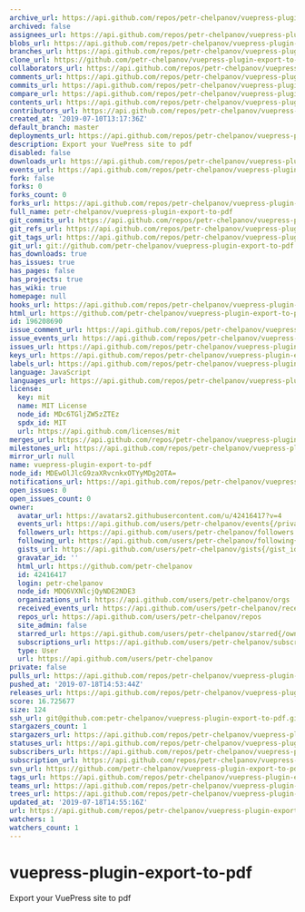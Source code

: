 ```yaml
---
archive_url: https://api.github.com/repos/petr-chelpanov/vuepress-plugin-export-to-pdf/{archive_format}{/ref}
archived: false
assignees_url: https://api.github.com/repos/petr-chelpanov/vuepress-plugin-export-to-pdf/assignees{/user}
blobs_url: https://api.github.com/repos/petr-chelpanov/vuepress-plugin-export-to-pdf/git/blobs{/sha}
branches_url: https://api.github.com/repos/petr-chelpanov/vuepress-plugin-export-to-pdf/branches{/branch}
clone_url: https://github.com/petr-chelpanov/vuepress-plugin-export-to-pdf.git
collaborators_url: https://api.github.com/repos/petr-chelpanov/vuepress-plugin-export-to-pdf/collaborators{/collaborator}
comments_url: https://api.github.com/repos/petr-chelpanov/vuepress-plugin-export-to-pdf/comments{/number}
commits_url: https://api.github.com/repos/petr-chelpanov/vuepress-plugin-export-to-pdf/commits{/sha}
compare_url: https://api.github.com/repos/petr-chelpanov/vuepress-plugin-export-to-pdf/compare/{base}...{head}
contents_url: https://api.github.com/repos/petr-chelpanov/vuepress-plugin-export-to-pdf/contents/{+path}
contributors_url: https://api.github.com/repos/petr-chelpanov/vuepress-plugin-export-to-pdf/contributors
created_at: '2019-07-10T13:17:36Z'
default_branch: master
deployments_url: https://api.github.com/repos/petr-chelpanov/vuepress-plugin-export-to-pdf/deployments
description: Export your VuePress site to pdf
disabled: false
downloads_url: https://api.github.com/repos/petr-chelpanov/vuepress-plugin-export-to-pdf/downloads
events_url: https://api.github.com/repos/petr-chelpanov/vuepress-plugin-export-to-pdf/events
fork: false
forks: 0
forks_count: 0
forks_url: https://api.github.com/repos/petr-chelpanov/vuepress-plugin-export-to-pdf/forks
full_name: petr-chelpanov/vuepress-plugin-export-to-pdf
git_commits_url: https://api.github.com/repos/petr-chelpanov/vuepress-plugin-export-to-pdf/git/commits{/sha}
git_refs_url: https://api.github.com/repos/petr-chelpanov/vuepress-plugin-export-to-pdf/git/refs{/sha}
git_tags_url: https://api.github.com/repos/petr-chelpanov/vuepress-plugin-export-to-pdf/git/tags{/sha}
git_url: git://github.com/petr-chelpanov/vuepress-plugin-export-to-pdf.git
has_downloads: true
has_issues: true
has_pages: false
has_projects: true
has_wiki: true
homepage: null
hooks_url: https://api.github.com/repos/petr-chelpanov/vuepress-plugin-export-to-pdf/hooks
html_url: https://github.com/petr-chelpanov/vuepress-plugin-export-to-pdf
id: 196208690
issue_comment_url: https://api.github.com/repos/petr-chelpanov/vuepress-plugin-export-to-pdf/issues/comments{/number}
issue_events_url: https://api.github.com/repos/petr-chelpanov/vuepress-plugin-export-to-pdf/issues/events{/number}
issues_url: https://api.github.com/repos/petr-chelpanov/vuepress-plugin-export-to-pdf/issues{/number}
keys_url: https://api.github.com/repos/petr-chelpanov/vuepress-plugin-export-to-pdf/keys{/key_id}
labels_url: https://api.github.com/repos/petr-chelpanov/vuepress-plugin-export-to-pdf/labels{/name}
language: JavaScript
languages_url: https://api.github.com/repos/petr-chelpanov/vuepress-plugin-export-to-pdf/languages
license:
  key: mit
  name: MIT License
  node_id: MDc6TGljZW5zZTEz
  spdx_id: MIT
  url: https://api.github.com/licenses/mit
merges_url: https://api.github.com/repos/petr-chelpanov/vuepress-plugin-export-to-pdf/merges
milestones_url: https://api.github.com/repos/petr-chelpanov/vuepress-plugin-export-to-pdf/milestones{/number}
mirror_url: null
name: vuepress-plugin-export-to-pdf
node_id: MDEwOlJlcG9zaXRvcnkxOTYyMDg2OTA=
notifications_url: https://api.github.com/repos/petr-chelpanov/vuepress-plugin-export-to-pdf/notifications{?since,all,participating}
open_issues: 0
open_issues_count: 0
owner:
  avatar_url: https://avatars2.githubusercontent.com/u/42416417?v=4
  events_url: https://api.github.com/users/petr-chelpanov/events{/privacy}
  followers_url: https://api.github.com/users/petr-chelpanov/followers
  following_url: https://api.github.com/users/petr-chelpanov/following{/other_user}
  gists_url: https://api.github.com/users/petr-chelpanov/gists{/gist_id}
  gravatar_id: ''
  html_url: https://github.com/petr-chelpanov
  id: 42416417
  login: petr-chelpanov
  node_id: MDQ6VXNlcjQyNDE2NDE3
  organizations_url: https://api.github.com/users/petr-chelpanov/orgs
  received_events_url: https://api.github.com/users/petr-chelpanov/received_events
  repos_url: https://api.github.com/users/petr-chelpanov/repos
  site_admin: false
  starred_url: https://api.github.com/users/petr-chelpanov/starred{/owner}{/repo}
  subscriptions_url: https://api.github.com/users/petr-chelpanov/subscriptions
  type: User
  url: https://api.github.com/users/petr-chelpanov
private: false
pulls_url: https://api.github.com/repos/petr-chelpanov/vuepress-plugin-export-to-pdf/pulls{/number}
pushed_at: '2019-07-18T14:53:44Z'
releases_url: https://api.github.com/repos/petr-chelpanov/vuepress-plugin-export-to-pdf/releases{/id}
score: 16.725677
size: 124
ssh_url: git@github.com:petr-chelpanov/vuepress-plugin-export-to-pdf.git
stargazers_count: 1
stargazers_url: https://api.github.com/repos/petr-chelpanov/vuepress-plugin-export-to-pdf/stargazers
statuses_url: https://api.github.com/repos/petr-chelpanov/vuepress-plugin-export-to-pdf/statuses/{sha}
subscribers_url: https://api.github.com/repos/petr-chelpanov/vuepress-plugin-export-to-pdf/subscribers
subscription_url: https://api.github.com/repos/petr-chelpanov/vuepress-plugin-export-to-pdf/subscription
svn_url: https://github.com/petr-chelpanov/vuepress-plugin-export-to-pdf
tags_url: https://api.github.com/repos/petr-chelpanov/vuepress-plugin-export-to-pdf/tags
teams_url: https://api.github.com/repos/petr-chelpanov/vuepress-plugin-export-to-pdf/teams
trees_url: https://api.github.com/repos/petr-chelpanov/vuepress-plugin-export-to-pdf/git/trees{/sha}
updated_at: '2019-07-18T14:55:16Z'
url: https://api.github.com/repos/petr-chelpanov/vuepress-plugin-export-to-pdf
watchers: 1
watchers_count: 1
---
```


# vuepress-plugin-export-to-pdf
Export your VuePress site to pdf
